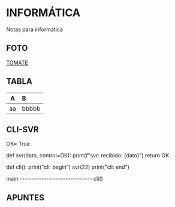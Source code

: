 # INFORMÁTICA
Notas para informática
## FOTO
[TOMATE](https://drive.google.com/file/d/1Jyy32F9d8CczdvKsBTJT6T-zo9TAfxd-/view)
## TABLA
|A|B|
|:-:|:-|
|aa|bbbbb|
## CLI-SVR
OK= True

def svr(dato, control=OK):
    print(f"svr: recibido: {dato}")
    return OK

def cli():
    print("cli: begin")
    svr(22)
    print("cli: end")

main ------------------------------
cli()
## APUNTES
